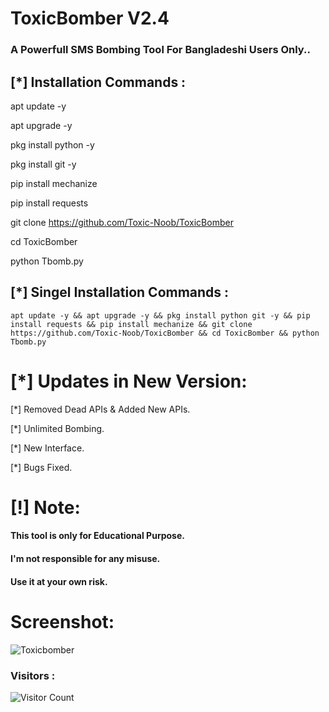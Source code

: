 # ToxicBomber V2.4
### A Powerfull SMS Bombing Tool For Bangladeshi Users Only..

## [*] Installation Commands :

apt update -y

apt upgrade -y

pkg install python -y

pkg install git -y

pip install mechanize

pip install requests

git clone https://github.com/Toxic-Noob/ToxicBomber

cd ToxicBomber

python Tbomb.py

## [*] Singel Installation Commands :
```shell script
apt update -y && apt upgrade -y && pkg install python git -y && pip install requests && pip install mechanize && git clone https://github.com/Toxic-Noob/ToxicBomber && cd ToxicBomber && python Tbomb.py
```
# [*] Updates in New Version:

[*] Removed Dead APIs & Added New APIs.

[*] Unlimited Bombing.

[*] New Interface.

[*] Bugs Fixed.

# [!] Note:
#### This tool is only for Educational Purpose.
#### I'm not responsible for any misuse.
#### Use it at your own risk.

# Screenshot:
![Toxicbomber](https://i.top4top.io/p_22293x3cy0.jpg)

### Visitors :


![Visitor Count](https://profile-counter.glitch.me/Toxic-Noob/count.svg)
